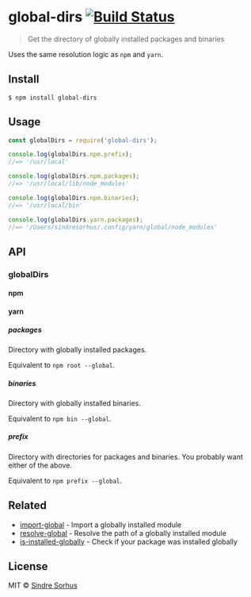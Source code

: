 # global-dirs [![Build Status](https://travis-ci.org/sindresorhus/global-dirs.svg?branch=master)](https://travis-ci.org/sindresorhus/global-dirs)

> Get the directory of globally installed packages and binaries

Uses the same resolution logic as `npm` and `yarn`.

## Install

```
$ npm install global-dirs
```

## Usage

```js
const globalDirs = require('global-dirs');

console.log(globalDirs.npm.prefix);
//=> '/usr/local'

console.log(globalDirs.npm.packages);
//=> '/usr/local/lib/node_modules'

console.log(globalDirs.npm.binaries);
//=> '/usr/local/bin'

console.log(globalDirs.yarn.packages);
//=> '/Users/sindresorhus/.config/yarn/global/node_modules'
```

## API

### globalDirs

#### npm

#### yarn

##### packages

Directory with globally installed packages.

Equivalent to `npm root --global`.

##### binaries

Directory with globally installed binaries.

Equivalent to `npm bin --global`.

##### prefix

Directory with directories for packages and binaries. You probably want either of the above.

Equivalent to `npm prefix --global`.

## Related

- [import-global](https://github.com/sindresorhus/import-global) - Import a globally installed module
- [resolve-global](https://github.com/sindresorhus/resolve-global) - Resolve the path of a globally installed module
- [is-installed-globally](https://github.com/sindresorhus/is-installed-globally) - Check if your package was installed
  globally

## License

MIT © [Sindre Sorhus](https://sindresorhus.com)
